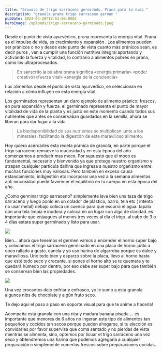 ```yaml
---
title: "Granola de trigo sarraceno germinado. Prana para la vida "
description: "granola prana trigo sarraceno germen "
pubDate: 2024-04-28T18:53:00.000Z
heroImage: /uploads/trigo-sarraceno-germinado.jpeg
---
```

Desde el punto de vista ayurvédico, prana representa la energía vital. Prana es el impulso de vida, es crecimiento y expansión . Los alimentos pueden ser pránicos o no y desde este punto de vista cuanto más pránicos sean, es decir puros , van a cumplir una función nutritiva integral aportando  y activando la fuerza y vitalidad, lo contrario a alimentos pobres en prana, como los ultraprocesados. 

> En sánscrito la palabra prana significa «energía primaria» «poder creativo»«fuerza vital» «energía de la conciencia» 

Los alimentos desde el punto de vista ayurvédico, se seleccionan en relación a cómo influyen en esta energía vital.

Los germinados representan un claro ejemplo de alimento pránico: frescos, en pura expansión y fuerza. el germinado representa  el punto de mayor vitalidad de vida de la planta y es justo  en este momento cuando  todos sus nutrientes que antes se conservaban guardados en la semilla, ahora  se liberan para dar lugar a la vida. 

> La biodisponibilidad de sus nutrientes se multiplican junto a los minerales, facilitando la digestión de este maravilloso alimento. 

Hoy quiero acercarles esta receta pranica de granola, en parte porque el trigo sarraceno remueve la mucosidad y en esta época del año comenzamos a producir mas moco. Por supuesto que el moco es fundamental, necesario y bienvenido ya que protege nuestro organismo  y atrapan cualquier partícula dañina que ingresa a nuestro organismo entre muchas funciones muy valiosas. Pero también en exceso causa estancamiento, indigestión etc incorporar una vez a la semana alimentos anti mucosidad puede favorecer el equilibrio en tu cuerpo en esta época del año. 

¿Como germinar trigo sarraceno? simplemente lava bien una taza de trigo sarraceno y luego ponlo en un colador de plástico, barro, tela etc  ( intenta no usar metal) debajo coloca un cuenco para que escurra el agua. tapalo con una tela limpia e inodora y coloca en un lugar con algo de claridad. es importante que enjuagues al menos tres veces al día el trigo. al cabo de 3 o 4 dias estara super germinado y listo para usar.

![](/uploads/colador.webp)

Bien... ahora que tenemos el germen vamos a encender el horno super bajo y colocamos el trigo sarraceno germinado en una placa de horno junto a coco rallado a gusto, canela y yo uso harina de algarroba porque es dulce y maravillosa. Uno todo bien y esparzo sobre la placa, llevo al horno hasta que esté todo seco y crocante. si pones el horno alto se te quemara y te quedará húmedo por dentro, por eso debe ser super bajo para que también se conservan bien las propiedades. 

![](/uploads/img_6153.jpg)

Una vez crocantes dejo enfriar y enfrasco, yo le sumo a esta granola algunos nibs de chocolate y algún fruto seco.

Te dejo aquí el paso a paso en soporte visual para que te anime a hacerla! 



Acompaña esta granola con una rica y madura banana pisada.... es importante que menores de 6 años no ingeran este tipo de alimentos tan pequeños y cocidos tan secos porque pueden ahogarse, si tu elección es convidarles por favor supervisa que coma sentado y no pierdas de vista mientras se alimenta, sino, optemos por licuar el trigo sarraceno una vez seco y obtendremos una harina que podemos agregarla a cualquier preparación o simplemente comerlos frescos sobre preparaciones cocidas.
